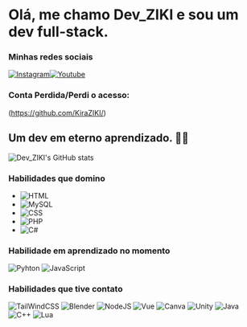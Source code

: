 # Olá, me chamo Dev_ZIKI e sou um dev full-stack.
### Minhas redes sociais
[![Instagram](https://img.shields.io/badge/Instagram-E4405F?style=for-the-badge&logo=instagram&logoColor=white)](https://instagram.com/dev_ziki)[![Youtube](https://img.shields.io/badge/YouTube-FF0000?style=for-the-badge&logo=youtube&logoColor=white)](https://www.youtube.com/channel/UCTu8yJzBs6OySc10j2cMbhg)

### Conta Perdida/Perdi o acesso:
(https://github.com/KiraZIKI/)


## Um dev em eterno aprendizado. 👾🐞 
![Dev_ZIKI's GitHub stats](https://github-readme-stats.vercel.app/api?username=DevZIKIII&show_icons=true&theme=radical)
### Habilidades que domino
- ![HTML](https://img.shields.io/badge/HTML5-E34F26?style=for-the-badge&logo=html5&logoColor=white)
- ![MySQL](https://img.shields.io/badge/MySQL-00000F?style=for-the-badge&logo=mysql&logoColor=white)
- ![CSS](https://img.shields.io/badge/CSS3-1572B6?style=for-the-badge&logo=css3&logoColor=white)
- ![PHP](https://img.shields.io/badge/PHP-777BB4?style=for-the-badge&logo=php&logoColor=white)
- ![C#](https://img.shields.io/badge/C%23-239120?style=for-the-badge&logo=c-sharp&logoColor=white)

### Habilidade em aprendizado no momento
![Pyhton](https://img.shields.io/badge/Python-3776AB?style=for-the-badge&logo=python&logoColor=white)
![JavaScript](https://img.shields.io/badge/JavaScript-F7DF1E?style=for-the-badge&logo=javascript&logoColor=black)

### Habilidades que tive contato
![TailWindCSS](https://img.shields.io/badge/Tailwind_CSS-38B2AC?style=for-the-badge&logo=tailwind-css&logoColor=white)
![Blender](https://img.shields.io/badge/blender-%23F5792A.svg?style=for-the-badge&logo=blender&logoColor=white)
![NodeJS](https://img.shields.io/badge/Node.js-43853D?style=for-the-badge&logo=node.js&logoColor=white)
![Vue](https://img.shields.io/badge/Vue.js-35495E?style=for-the-badge&logo=vue.js&logoColor=4FC08D)
![Canva](https://img.shields.io/badge/Canva-%2300C4CC.svg?&style=for-the-badge&logo=Canva&logoColor=white)
![Unity](https://img.shields.io/badge/Unity-100000?style=for-the-badge&logo=unity&logoColor=white)
![Java](https://img.shields.io/badge/Java-ED8B00?style=for-the-badge&logo=openjdk&logoColor=white)
![C++](https://img.shields.io/badge/C%2B%2B-00599C?style=for-the-badge&logo=c%2B%2B&logoColor=white)
![Lua](https://img.shields.io/badge/Lua-2C2D72?style=for-the-badge&logo=lua&logoColor=white)
